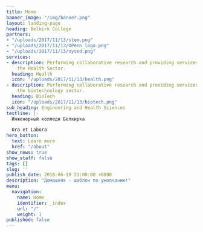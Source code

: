 ```yaml
---
title: Home
banner_image: "/img/banner.png"
layout: landing-page
heading: Belkirk College
partners:
- "/uploads/2017/11/13/stem.png"
- "/uploads/2017/11/13/UPenn_logo.png"
- "/uploads/2017/11/13/nysed.png"
services:
- description: Performing collaborative research and providing services to support
    the Health Sector.
  heading: Health
  icon: "/uploads/2017/11/13/health.png"
- description: Performing collaborative research and providing services to support
    the biotechnology sector.
  heading: BioTech
  icon: "/uploads/2017/11/13/biotech.png"
sub_heading: Engineering and Health Sciences
textline: |-
  Инженерный колледж Белкирка

  Ora et Labora
hero_button:
  text: Learn more
  href: "/about"
show_news: true
show_staff: false
tags: []
slug: ''
publish_date: 2018-06-19 21:00:00 +0000
description: "Домашняя - шаблон по умолчанию!"
menu:
  navigation:
    name: Home
    identifier: _index
    url: "/"
    weight: 1
published: false
---
```

